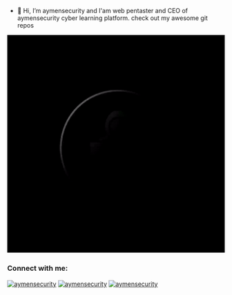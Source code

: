 - 👋 Hi, I’m aymensecurity and I'am
web pentaster and CEO of aymensecurity cyber learning platform.
check out my awesome git repos
<center><img src="./aymensecurity.gif"></center>

<h3 align="left">Connect with me:</h3>
<p align="left">
<a href="https://hackerone.com/aymensecurity?type=user" target="blank"><img align="center" src="https://raw.githubusercontent.com/rahuldkjain/github-profile-readme-generator/master/src/images/icons/Social/hackerone.svg" alt="aymensecurity" height="30" width="40" /></a>
<a href="https://tryhackme.com/p/aymensecurity" target="blank"><img align="center" src="https://raw.githubusercontent.com/rahuldkjain/github-profile-readme-generator/master/src/images/icons/Social/tryhackme.svg" alt="aymensecurity" height="30" width="40" /></a>
<a href="https://play.picoctf.org/users/aymensecurity" target="blank"><img align="center" src="https://raw.githubusercontent.com/rahuldkjain/github-profile-readme-generator/master/src/images/icons/Social/picoctf.svg" alt="aymensecurity" height="30" width="40" /></a>
</p>

<!---
aymensecurity/aymensecurity is a ✨ special ✨ repository because its `README.md` (this file) appears on your GitHub profile.
You can click the Preview link to take a look at your changes.
--->
